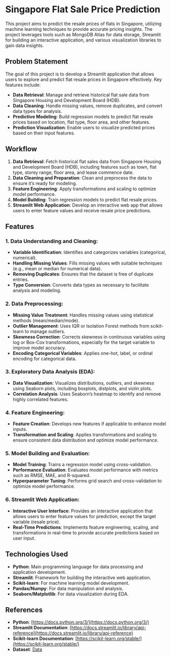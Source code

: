 # Singapore Flat Sale Price Prediction

This project aims to predict the resale prices of flats in Singapore, utilizing machine learning techniques to provide accurate pricing insights. The project leverages tools such as MongoDB Atlas for data storage, Streamlit for building an interactive application, and various visualization libraries to gain data insights.

## Problem Statement

The goal of this project is to develop a Streamlit application that allows users to explore and predict flat resale prices in Singapore effectively. Key features include:

- **Data Retrieval**: Manage and retrieve historical flat sale data from Singapore Housing and Development Board (HDB).
- **Data Cleaning**: Handle missing values, remove duplicates, and convert data types for analysis.
- **Predictive Modeling**: Build regression models to predict flat resale prices based on location, flat type, floor area, and other features.
- **Prediction Visualization**: Enable users to visualize predicted prices based on their input features.

## Workflow

1. **Data Retrieval**: Fetch historical flat sales data from Singapore Housing and Development Board (HDB), including features such as town, flat type, storey range, floor area, and lease commence date.
2. **Data Cleaning and Preparation**: Clean and preprocess the data to ensure it’s ready for modeling.
3. **Feature Engineering**: Apply transformations and scaling to optimize model performance.
4. **Model Building**: Train regression models to predict flat resale prices.
5. **Streamlit Web Application**: Develop an interactive web app that allows users to enter feature values and receive resale price predictions.

## Features

### 1. Data Understanding and Cleaning:
   - **Variable Identification**: Identifies and categorizes variables (categorical, numerical).
   - **Handling Missing Values**: Fills missing values with suitable techniques (e.g., mean or median for numerical data).
   - **Removing Duplicates**: Ensures that the dataset is free of duplicate entries.
   - **Type Conversion**: Converts data types as necessary to facilitate analysis and modeling.

### 2. Data Preprocessing:
   - **Missing Value Treatment**: Handles missing values using statistical methods (mean/median/mode).
   - **Outlier Management**: Uses IQR or Isolation Forest methods from scikit-learn to manage outliers.
   - **Skewness Correction**: Corrects skewness in continuous variables using log or Box-Cox transformations, especially for the target variable to improve model accuracy.
   - **Encoding Categorical Variables**: Applies one-hot, label, or ordinal encoding for categorical data.

### 3. Exploratory Data Analysis (EDA):
   - **Data Visualization**: Visualizes distributions, outliers, and skewness using Seaborn plots, including boxplots, distplots, and violin plots.
   - **Correlation Analysis**: Uses Seaborn’s heatmap to identify and remove highly correlated features.

### 4. Feature Engineering:
   - **Feature Creation**: Develops new features if applicable to enhance model inputs.
   - **Transformation and Scaling**: Applies transformations and scaling to ensure consistent data distribution and optimize model performance.

### 5. Model Building and Evaluation:
   - **Model Training**: Trains a regression model using cross-validation.
   - **Performance Evaluation**: Evaluates model performance with metrics such as RMSE, MAE, and R-squared.
   - **Hyperparameter Tuning**: Performs grid search and cross-validation to optimize model performance.

### 6. Streamlit Web Application:
   - **Interactive User Interface**: Provides an interactive application that allows users to enter feature values for prediction, except the target variable (resale price).
   - **Real-Time Predictions**: Implements feature engineering, scaling, and transformations in real-time to provide accurate predictions based on user input.

## Technologies Used

- **Python**: Main programming language for data processing and application development.
- **Streamlit**: Framework for building the interactive web application.
- **Scikit-learn**: For machine learning model development.
- **Pandas/Numpy**: For data manipulation and analysis.
- **Seaborn/Matplotlib**: For data visualization during EDA.

## References

- **Python**: [https://docs.python.org/3/](https://docs.python.org/3/)
- **Streamlit Documentation**: [https://docs.streamlit.io/library/api-reference](https://docs.streamlit.io/library/api-reference)
- **Scikit-learn Documentation**: [https://scikit-learn.org/stable/](https://scikit-learn.org/stable/)
- **Dataset**: [Data](https://beta.data.gov.sg/collections/189/view)
